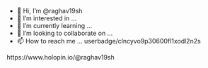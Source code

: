 - 👋 Hi, I’m @raghav19sh
- 👀 I’m interested in ...
- 🌱 I’m currently learning ...
- 💞️ I’m looking to collaborate on ...
- 📫 How to reach me ...
userbadge/clncyvo9p30600fl1xodl2n2s

<!---
raghav19sh/raghav19sh is a ✨ special ✨ repository because its `README.md` (this file) appears on your GitHub profile.
You can click the Preview link to take a look at your changes.
--->https://www.holopin.io/@raghav19sh
